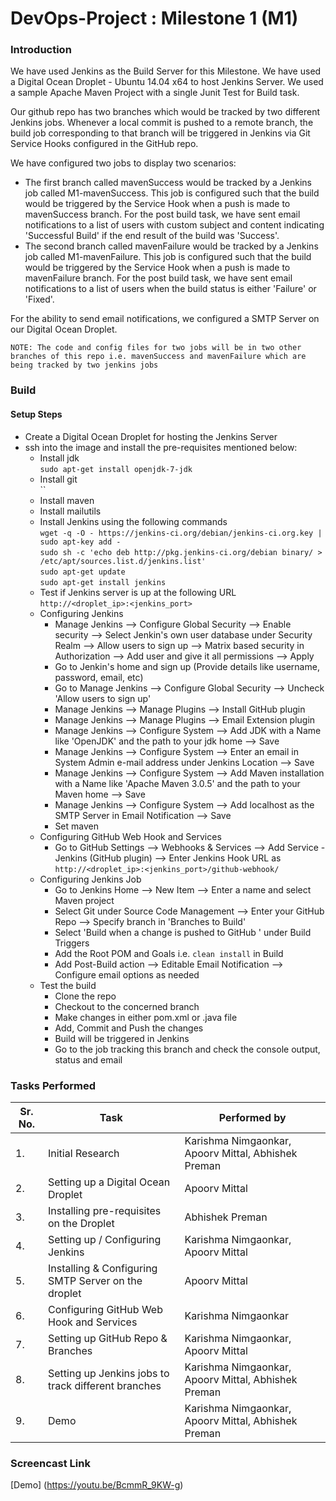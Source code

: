 # DevOps-Project : Milestone 1 (M1)
### Introduction ###

We have used Jenkins as the Build Server for this Milestone. We have used a Digital Ocean Droplet - Ubuntu 14.04 x64 to host Jenkins Server. We used a sample Apache Maven Project with a single Junit Test for Build task.

Our github repo has two branches which would be tracked by two different Jenkins jobs. Whenever a local commit is pushed to a remote branch, the build job corresponding to that branch will be triggered in Jenkins via Git Service Hooks configured in the GitHub repo.

We have configured two jobs to display two scenarios:<br/>
* The first branch called mavenSuccess would be tracked by a Jenkins job called M1-mavenSuccess. This job is
configured such that the build would be triggered by the Service Hook when a push is made to mavenSuccess branch. For the post build task, we have sent email notifications to a list of users with custom subject and content indicating 'Successful Build' if the end result of the build was 'Success'. <br/>
* The second branch called mavenFailure would be tracked by a Jenkins job called M1-mavenFailure. This job is configured such that the build would be triggered by the Service Hook when a push is made to mavenFailure branch. For the post build task, we have sent email notifications to a list of users when the build status is either 'Failure' or 'Fixed'.<br/>

For the ability to send email notifications, we configured a SMTP Server on our Digital Ocean Droplet.

`NOTE: The code and config files for two jobs will be in two other branches of this repo i.e. mavenSuccess and mavenFailure which are being tracked by two jenkins jobs`

### Build ###
#### Setup Steps ####
* Create a Digital Ocean Droplet for hosting the Jenkins Server
* ssh into the image and install the pre-requisites mentioned below:
  * Install jdk <br/> `sudo apt-get install openjdk-7-jdk`
  * Install git <br/> ``
  * Install maven <br/>
  * Install mailutils <br/>
  * Install Jenkins using the following commands<br/>`wget -q -O - https://jenkins-ci.org/debian/jenkins-ci.org.key | sudo apt-key add - `<br/>
`sudo sh -c 'echo deb http://pkg.jenkins-ci.org/debian binary/ > /etc/apt/sources.list.d/jenkins.list'`<br/>
`sudo apt-get update `<br/>
`sudo apt-get install jenkins`
  * Test if Jenkins server is up at the following URL<br/> `http://<droplet_ip>:<jenkins_port>`
  * Configuring Jenkins
    * Manage Jenkins --> Configure Global Security --> Enable security --> Select Jenkin's own user database under Security Realm --> Allow users to sign up --> Matrix based security in Authorization --> Add user and give it all permissions --> Apply
    * Go to Jenkin's home and sign up (Provide details like username, password, email, etc)
    * Go to Manage Jenkins --> Configure Global Security --> Uncheck 'Allow users to sign up' 
    * Manage Jenkins --> Manage Plugins --> Install GitHub plugin
    * Manage Jenkins --> Manage Plugins --> Email Extension plugin
    * Manage Jenkins --> Configure System --> Add JDK with a Name like 'OpenJDK' and the path to your jdk home --> Save
    * Manage Jenkins --> Configure System --> Enter an email in System Admin e-mail address under Jenkins Location --> Save
    * Manage Jenkins --> Configure System --> Add Maven installation with a Name like 'Apache Maven 3.0.5' and the path to your Maven home --> Save
    * Manage Jenkins --> Configure System --> Add localhost as the SMTP Server in Email Notification --> Save
    * Set maven
  * Configuring GitHub Web Hook and Services
    * Go to GitHub Settings --> Webhooks & Services --> Add Service - Jenkins (GitHub plugin) --> Enter Jenkins Hook URL as <br/>
`http://<droplet_ip>:<jenkins_port>/github-webhook/`
  * Configuring Jenkins Job
    * Go to Jenkins Home --> New Item --> Enter a name and select Maven project 
    * Select Git under Source Code Management --> Enter your GitHub Repo --> Specify branch in 'Branches to Build'
    * Select 'Build when a change is pushed to GitHub ' under Build Triggers
    * Add the Root POM and Goals i.e. `clean install` in Build
    * Add Post-Build action --> Editable Email Notification --> Configure email options as needed
  * Test the build
    * Clone the repo
    * Checkout to the concerned branch
    * Make changes in either pom.xml or .java file 
    * Add, Commit and Push the changes
    * Build will be triggered in Jenkins
    * Go to the job tracking this branch and check the console output, status and email

### Tasks Performed ###
| Sr. No. | Task | Performed by |
|---------|------|--------------|
| 1. | Initial Research | Karishma Nimgaonkar, Apoorv Mittal, Abhishek Preman|
| 2. | Setting up a Digital Ocean Droplet | Apoorv Mittal |
| 3. | Installing pre-requisites on the Droplet | Abhishek Preman |
| 4. | Setting up / Configuring Jenkins | Karishma Nimgaonkar, Apoorv Mittal |
| 5. | Installing & Configuring SMTP Server on the droplet | Apoorv Mittal | 
| 6. | Configuring GitHub Web Hook and Services | Karishma Nimgaonkar |
| 7. | Setting up GitHub Repo & Branches | Karishma Nimgaonkar, Apoorv Mittal |
| 8. | Setting up Jenkins jobs to track different branches | Karishma Nimgaonkar, Apoorv Mittal, Abhishek Preman |
| 9. | Demo | Karishma Nimgaonkar, Apoorv Mittal, Abhishek Preman|

### Screencast Link ###

[Demo] (https://youtu.be/BcmmR_9KW-g)

